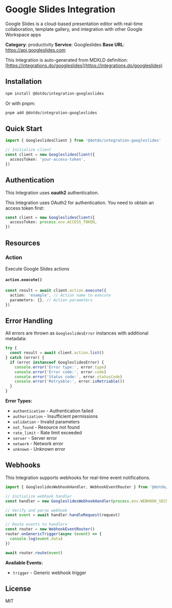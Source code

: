 # Google Slides Integration

Google Slides is a cloud-based presentation editor with real-time collaboration, template gallery, and integration with other Google Workspace apps

**Category**: productivity
**Service**: Googleslides
**Base URL**: https://api.googleslides.com

This Integration is auto-generated from MDXLD definition: [https://integrations.do/googleslides](https://integrations.do/googleslides)

## Installation

```bash
npm install @dotdo/integration-googleslides
```

Or with pnpm:

```bash
pnpm add @dotdo/integration-googleslides
```

## Quick Start

```typescript
import { GoogleslidesClient } from '@dotdo/integration-googleslides'

// Initialize client
const client = new GoogleslidesClient({
  accessToken: 'your-access-token',
})
```

## Authentication

This Integration uses **oauth2** authentication.

This Integration uses OAuth2 for authentication. You need to obtain an access token first:

```typescript
const client = new GoogleslidesClient({
  accessToken: process.env.ACCESS_TOKEN,
})
```

## Resources

### Action

Execute Google Slides actions

#### `action.execute()`

```typescript
const result = await client.action.execute({
  action: 'example', // Action name to execute
  parameters: {}, // Action parameters
})
```

## Error Handling

All errors are thrown as `GoogleslidesError` instances with additional metadata:

```typescript
try {
  const result = await client.action.list()
} catch (error) {
  if (error instanceof GoogleslidesError) {
    console.error('Error type:', error.type)
    console.error('Error code:', error.code)
    console.error('Status code:', error.statusCode)
    console.error('Retryable:', error.isRetriable())
  }
}
```

**Error Types:**

- `authentication` - Authentication failed
- `authorization` - Insufficient permissions
- `validation` - Invalid parameters
- `not_found` - Resource not found
- `rate_limit` - Rate limit exceeded
- `server` - Server error
- `network` - Network error
- `unknown` - Unknown error

## Webhooks

This Integration supports webhooks for real-time event notifications.

```typescript
import { GoogleslidesWebhookHandler, WebhookEventRouter } from '@dotdo/integration-googleslides'

// Initialize webhook handler
const handler = new GoogleslidesWebhookHandler(process.env.WEBHOOK_SECRET)

// Verify and parse webhook
const event = await handler.handleRequest(request)

// Route events to handlers
const router = new WebhookEventRouter()
router.onGenericTrigger(async (event) => {
  console.log(event.data)
})

await router.route(event)
```

**Available Events:**

- `trigger` - Generic webhook trigger

## License

MIT
